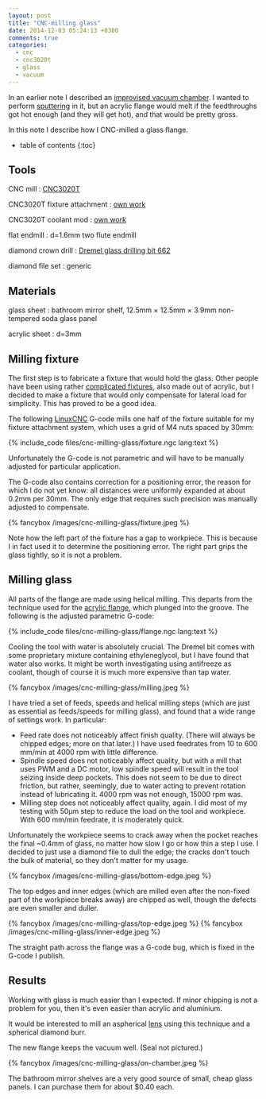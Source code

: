 ```yaml
---
layout: post
title: "CNC-milling glass"
date: 2014-12-03 05:24:13 +0300
comments: true
categories:
  - cnc
  - cnc3020t
  - glass
  - vacuum
---
```


In an earlier note I described an [improvised vacuum chamber][chamber]. I wanted to perform [sputtering][] in it, but an acrylic flange would melt if the feedthroughs got hot enough (and they will get hot), and that would be pretty gross.

[chamber]: /notes/2014-12-01/coffee-bin-chamber/
[sputtering]: https://en.wikipedia.org/wiki/Sputtering

In this note I describe how I CNC-milled a glass flange.

<!--more-->

* table of contents
{:toc}

Tools
-----

CNC mill
: [CNC3020T](http://www.freezepage.com/1395478161OWYSYNBZGX)

CNC3020T fixture attachment
: [own work](/notes/2014-08-17/a-fixture-attachment-system-for-cnc-3020t/)

CNC3020T coolant mod
: [own work](/notes/2014-06-16/cnc3020t-coolant-pump-and-ccw-rotation/)

flat endmill
: d=1.6mm two flute endmill

diamond crown drill
: [Dremel glass drilling bit 662](http://www.dremeleurope.com/general/en/dremel%C2%AEglassdrillingbit-464-ocs-p/)

diamond file set
: generic

Materials
---------

glass sheet
: bathroom mirror shelf, 12.5mm × 12.5mm × 3.9mm non-tempered soda glass panel

acrylic sheet
: d=3mm

Milling fixture
---------------

The first step is to fabricate a fixture that would hold the glass. Other people have been using rather [complicated fixtures](https://www.youtube.com/watch?v=HyI111Tn0Cs#t=61), also made out of acrylic, but I decided to make a fixture that would only compensate for lateral load for simplicity. This has proved to be a good idea.

The following [LinuxCNC][] G-code mills one half of the fixture suitable for my fixture attachment system, which uses a grid of M4 nuts spaced by 30mm:

[linuxcnc]: http://linuxcnc.org

{% include_code files/cnc-milling-glass/fixture.ngc lang:text %}

Unfortunately the G-code is not parametric and will have to be manually adjusted for particular application.

The G-code also contains correction for a positioning error, the reason for which I do not yet know: all distances were uniformly expanded at about 0.2mm per 30mm. The only edge that requires such precision was manually adjusted to compensate.

{% fancybox /images/cnc-milling-glass/fixture.jpeg %}

Note how the left part of the fixture has a gap to workpiece. This is because I in fact used it to determine the positioning error. The right part grips the glass tightly, so it is not a problem.

Milling glass
-------------

All parts of the flange are made using helical milling. This departs from the technique used for the [acrylic flange][acrylic], which plunged into the groove. The following is the adjusted parametric G-code:

{% include_code files/cnc-milling-glass/flange.ngc lang:text %}

Cooling the tool with water is absolutely crucial. The Dremel bit comes with some proprietary mixture containing ethyleneglycol, but I have found that water also works. It might be worth investigating using antifreeze as coolant, though of course it is much more expensive than tap water.

[acrylic]: /notes/2014-12-01/coffee-bin-chamber/#fabricating-flange-adapter

{% fancybox /images/cnc-milling-glass/milling.jpeg %}

I have tried a set of feeds, speeds and helical milling steps (which are just as essential as feeds/speeds for milling glass), and found that a wide range of settings work. In particular:

  * Feed rate does not noticeably affect finish quality. (There will always be chipped edges; more on that later.) I have used feedrates from 10 to 600 mm/min at 4000 rpm with little difference.
  * Spindle speed does not noticeably affect quality, but with a mill that uses PWM and a DC motor, low spindle speed will result in the tool seizing inside deep pockets. This does not seem to be due to direct friction, but rather, seemingly, due to water acting to prevent rotation instead of lubricating it. 4000 rpm was not enough, 15000 rpm was.
  * Milling step does not noticeably affect quality, again. I did most of my testing with 50µm step to reduce the load on the tool and workpiece. With 600 mm/min feedrate, it is moderately quick.

Unfortunately the workpiece seems to crack away when the pocket reaches the final ~0.4mm of glass, no matter how slow I go or how thin a step I use. I decided to just use a diamond file to dull the edge; the cracks don't touch the bulk of material, so they don't matter for my usage.

{% fancybox /images/cnc-milling-glass/bottom-edge.jpeg %}

The top edges and inner edges (which are milled even after the non-fixed part of the workpiece breaks away) are chipped as well, though the defects are even smaller and duller.

{% fancybox /images/cnc-milling-glass/top-edge.jpeg %}
{% fancybox /images/cnc-milling-glass/inner-edge.jpeg %}

The straight path across the flange was a G-code bug, which is fixed in the G-code I publish.

Results
-------

Working with glass is much easier than I expected. If minor chipping is not a problem for you, then it's even easier than acrylic and aluminium.

It would be interested to mill an aspherical [lens](/notes/2014-05-27/making-a-lens-using-a-cnc-mill/) using this technique and a spherical diamond burr.

The new flange keeps the vacuum well. (Seal not pictured.)

{% fancybox /images/cnc-milling-glass/on-chamber.jpeg %}

The bathroom mirror shelves are a very good source of small, cheap glass panels. I can purchase them for about $0.40 each.
